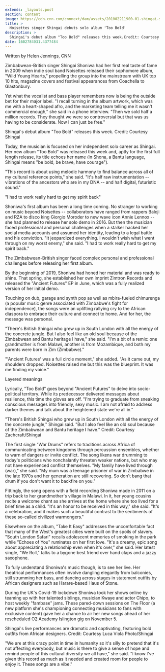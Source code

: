 ```yaml
--- 
extends: _layouts.post 
section: content 
image: https://cdn.cnn.com/cnnnext/dam/assets/201002211900-01-shingai-super-tease.jpg 
title: > 
  Noisettes singer Shingai debuts solo album 'Too Bold' 
description: > 
  Shingai's debut album "Too Bold" releases this week.Credit: Courtesy ShingaiToday, the musician is focused on her independent solo career as Shingai.Her new album "Too Bold" was released this week and, aptly for the first full length release, its title echoes her name (in Shona, a Bantu language, Shingai means "be bold, be brave, have courage")."I had to work really hard to get my spirit back"Shoniwa's first album has been a long time coming."There's British Shingai who grew up in South London with all the energy of the concrete jungle," Shingai said. 
date: 1602784031.4377484 
--- 
```

Written by Helen Jennings, CNN

Zimbabwean-British singer Shingai Shoniwa had her first real taste of fame in 2009 when indie soul band Noisettes released their sophomore album, "Wild Young Hearts," propelling the group into the mainstream with UK top 10 hits, magazine covers and festival appearances from Coachella to Glastonbury.

Yet what the vocalist and bass player remembers now is being the outside bet for their major label. "I recall turning in the album artwork, which was me with a heart-shaped afro, and the marketing team telling me it wasn't commercial enough," she said in a phone interview. "Then we sold half a million records. They thought we were so controversial but that was us having to be considerate. Now I can just be free."

Shingai's debut album "Too Bold" releases this week. Credit: Courtesy Shingai

Today, the musician is focused on her independent solo career as Shingai. Her new album "Too Bold" was released this week and, aptly for the first full length release, its title echoes her name (in Shona, a Bantu language, Shingai means "be bold, be brave, have courage").

"This record is about using melodic harmony to find balance across all of my cultural reference points," she said. "It's half raw instrumentation -- vibrations of the ancestors who are in my DNA -- and half digital, futuristic sound."

"I had to work really hard to get my spirit back"

Shoniwa's first album has been a long time coming. No stranger to working on music beyond Noisettes -- collaborators have ranged from rappers Baloji and RZA to disco king Giorgio Moroder to new wave icon Annie Lennox -- she had planned to release her solo demo in 2016. But then the musician faced professional and personal challenges when a stalker hacked her social media accounts and assumed her identity, leading to a legal battle and his conviction. "It jeopardized everything. I wouldn't wish what I went through on my worst enemy," she said. "I had to work really hard to get my spirit back."

The Zimbabwean-British singer faced complex personal and professional challenges before releasing her first album.

By the beginning of 2019, Shoniwa had honed her material and was ready to shine. That spring, she established her own imprint Zimtron Records and released the "Ancient Futures" EP in June, which was a fully realized version of her initial demo.

Touching on dub, garage and synth pop as well as mbira-fueled chimurenga (a popular music genre associated with Zimbabwe's fight for independence), the songs were an uplifting rallying cry to the African diaspora to embrace their culture and connect to home. And for her, the message was personal.

"There's British Shingai who grew up in South London with all the energy of the concrete jungle. But I also feel like an old soul because of the Zimbabwean and Bantu heritage I have," she said. "I'm a bit of a remix: one grandmother is from Malawi, another is from Mozambique, and both my parents were born in Zim (Zimbabwe)."

"'Ancient Futures' was a full circle moment," she added. "As it came out, my shoulders dropped. Noisettes raised me but this was the blueprint. It was me finding my voice."

Layered meanings

Lyrically, "Too Bold" goes beyond "Ancient Futures" to delve into socio-political territory. While its predecessor delivered messages about resilience, this time the gloves are off. "I'm trying to graduate from sneaking conscious messages into friendly, sexy music. I am not afraid to address darker themes and talk about the heightened state we're all in."

"There's British Shingai who grew up in South London with all the energy of the concrete jungle," Shingai said. "But I also feel like an old soul because of the Zimbabwean and Bantu heritage I have." Credit: Courtesy Zachcraft/Shingai

The first single "War Drums" refers to traditions across Africa of communicating between kingdoms through percussion ensembles, whether to warn of dangers or invite conflict. The song likens war drumming to today's politicians who nonchalantly threaten weaker nations, but who may not have experienced conflict themselves. "My family have lived through (war)," she said. "My mum was a teenage prisoner of war in Zimbabwe in the late 1970s and her generation are still recovering. So don't bang that drum if you don't want it to backfire on you."

Fittingly, the song opens with a field recording Shoniwa made in 2011 on a trip back to her grandmother's village in Malawi. In it, her young cousins recite a welcome chant as she arrives at the home where she too lived for a brief time as a child. "It's an honor to be received in this way," she said. "It's a celebration, and it makes such a beautiful contrast to the sentiments of these so-called civilized warmongers."

Elsewhere on the album, "Take It Easy" addresses the uncomfortable fact that many of the West's greatest cities were built on the spoils of slavery. "South London Safari" recalls adolescent memories of smoking in the park while "Echoes of You" ruminates on her first love. "It's a dreamy, epic song about appreciating a relationship even when it's over," she said. Her latest single, "We Roll," talks to a bygone best friend over hand claps and a jazzy saxophone.

To fully understand Shoniwa's music though, is to see her live. Her theatrical performances often involve dangling elegantly from balconies, still strumming her bass, and dancing across stages in statement outfits by African designers such as Harare-based Haus of Stone.

During the UK's Covid-19 lockdown Shoniwa took her shows online by teaming up with her talented siblings, musician Kwaye and actor Chipo, to host weekly "fambase" jams. These pared-down sessions on The Floor (a new platform she's championing connecting musicians to fans with exclusive content) gave her a chance to air her new songs ahead of her rescheduled O2 Academy Islington gig on November 5.

Shingai's live performances are dramatic and captivating, featuring bold outfits from African designers. Credit: Courtesy Luca Viola Photo/Shingai

"We are at this crazy point in time in humanity so it's silly to pretend that it's not affecting everybody, but music is there to give a sense of hope and remind people of this cultural diversity we all have," she said. "I know I've given this record as much as it needed and created room for people to enjoy it. These songs are a vibe."